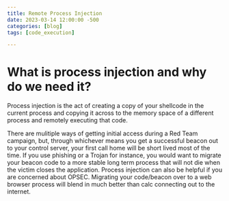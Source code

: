 ```yaml
---
title: Remote Process Injection
date: 2023-03-14 12:00:00 -500
categories: [blog]
tags: [code_execution]

---
```


# What is process injection and why do we need it?

Process injection is the act of creating a copy of your shellcode in the current process and copying it across to the memory space of a different process and remotely executing that code.

There are mulitiple ways of getting initial access during a Red Team campaign, but, through whichever means you get a successful beacon out to your control server, your first call home will be short lived most of the time. If you use phishing or a Trojan for instance, you would want to migrate your beacon code to a more stable long term process that will not die when the victim closes the application. Process injection can also be helpful if you are concerned about OPSEC. Migrating your code/beacon over to a web browser process will blend in much better than calc connecting out to the internet.  

